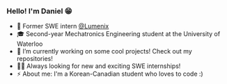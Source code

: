 ### Hello! I'm Daniel 😁

- 👷 Former SWE intern [@Lumenix](https://lumenix.com/)
- 🎓 Second-year Mechatronics Engineering student at the University of Waterloo
- 🔨 I’m currently working on some cool projects! Check out my repositories!
- 🤝🏻 Always looking for new and exciting SWE internships! 
- ⚡ About me: I'm a Korean-Canadian student who loves to code :)


